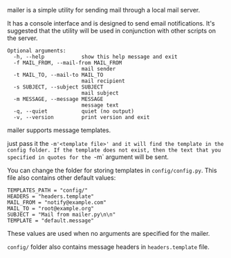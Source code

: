 mailer is a simple utility for sending mail through a local mail server.

It has a console interface and is designed to send email notifications.
It's suggested that the utility will be used in conjunction with other scripts on the server.

```
Optional arguments:
  -h, --help            show this help message and exit
  -f MAIL_FROM, --mail-from MAIL_FROM
                        mail sender
  -t MAIL_TO, --mail-to MAIL_TO
                        mail recipient
  -s SUBJECT, --subject SUBJECT
                        mail subject
  -m MESSAGE, --message MESSAGE
                        message text
  -q, --quiet           quiet (no output)
  -v, --version         print version and exit
```

mailer supports message templates.

just pass it the `-m'<template file>' and it will find the template in the config folder.
If the template does not exist, then the text that you specified in quotes for the `-m` argument will be sent.

You can change the folder for storing templates in `config/config.py`.
This file also contains other default values:

```
TEMPLATES_PATH = "config/"
HEADERS = "headers.template"
MAIL_FROM = "notify@example.com"
MAIL_TO = "root@example.org"
SUBJECT = "Mail from mailer.py\n\n"
TEMPLATE = "default.message"
```

These values are used when no arguments are specified for the mailer.

`config/` folder also contains message headers in `headers.template` file.
